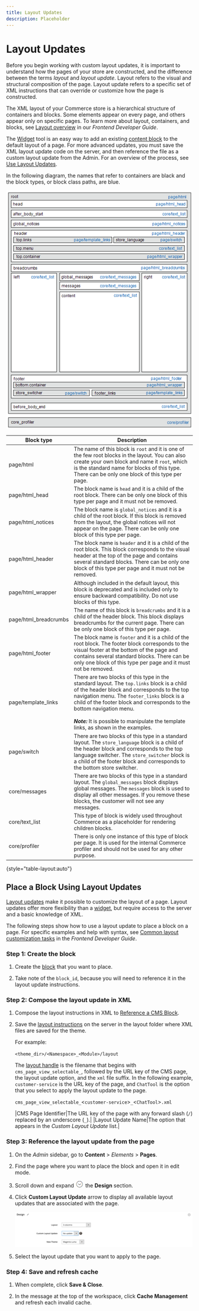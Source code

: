 ```yaml
---
title: Layout Updates
description: Placeholder
---
```

# Layout Updates

Before you begin working with custom layout updates, it is important to understand how the pages of your store are constructed, and the difference between the terms *layout* and *layout update*. Layout refers to the visual and structural composition of the page. Layout update refers to a specific set of XML instructions that can override or customize how the page is constructed.

The XML layout of your Commerce store is a hierarchical structure of containers and blocks. Some elements appear on every page, and others appear only on specific pages. To learn more about layout, containers, and blocks, see [Layout overview][1] in our _Frontend Developer Guide_.

The [Widget](widgets.md) tool is an easy way to add an existing [content block](blocks.md) to the default layout of a page. For more advanced updates, you must save the XML layout update code on the server, and then reference the file as a custom layout update from the Admin. For an overview of the process, see [Use Layout Updates](layout-updates.md#place-a-block-using-layout-updates).

In the following diagram, the names that refer to containers are black and the block types, or block class paths, are blue.

![Standard block layout diagram](./assets/page-layout-default.png)<!-- zoom -->

|Block type|Description|
|--- |--- |
|page/html|The name of this block is `root` and it is one of the few root blocks in the layout. You can also create your own block and name it `root`, which is the standard name for blocks of this type. There can be only one block of this type per page.|
|page/html_head|The block name is `head` and it is a child of the root block. There can be only one block of this type per page and it must not be removed.|
|page/html_notices|The block name is `global_notices` and it is a child of the root block. If this block is removed from the layout, the global notices will not appear on the page. There can be only one block of this type per page.|
|page/html_header|The block name is `header` and it is a child of the root block. This block corresponds to the visual header at the top of the page and contains several standard blocks. There can be only one block of this type per page and it must not be removed.|
|page/html_wrapper|Although included in the default layout, this block is deprecated and is included only to ensure backward compatibility. Do not use blocks of this type.|
|page/html_breadcrumbs|The name of this block is `breadcrumbs` and it is a child of the header block. This block displays breadcrumbs for the current page. There can be only one block of this type per page. |
|page/html_footer|The block name is `footer` and it is a child of the root block. The footer block corresponds to the visual footer at the bottom of the page and contains several standard blocks. There can be only one block of this type per page and it must not be removed.|
|page/template_links|There are two blocks of this type in the standard layout. The `top.links` block is a child of the header block and corresponds to the top navigation menu. The `footer_links` block is a child of the footer block and corresponds to the bottom navigation menu. <br/><br/>**_Note:_** It is possible to manipulate the template links, as shown in the examples.|
|page/switch|There are two blocks of this type in a standard layout. The `store_language` block is a child of the header block and corresponds to the top language switcher. The `store_switcher` block is a child of the footer block and corresponds to the bottom store switcher.|
|core/messages|There are two blocks of this type in a standard layout. The `global_messages` block displays global messages. The `messages` block is used to display all other messages. If you remove these blocks, the customer will not see any messages.|
|core/text_list|This type of block is widely used throughout Commerce as a placeholder for rendering children blocks.|
|core/profiler|There is only one instance of this type of block per page. It is used for the internal Commerce profiler and should not be used for any other purpose.|

{style="table-layout:auto"}

## Place a Block Using Layout Updates

[Layout updates](layout-updates.md) make it possible to customize the layout of a page. Layout updates offer more flexibility than a [widget](widgets.md), but require access to the server and a basic knowledge of XML.

The following steps show how to use a layout update to place a block on a page. For specific examples and help with syntax, see [Common layout customization tasks][4] in the _Frontend Developer Guide_.

### Step 1: Create the block

1. Create the [block](block-add.md) that you want to place.

1. Take note of the `block_id`, because you will need to reference it in the layout update instructions.

### Step 2: Compose the layout update in XML

1. Compose the layout instructions in XML to [Reference a CMS Block][3].

1. Save the [layout instructions][2] on the server in the layout folder where XML files are saved for the theme.

   For example:

   `<theme_dir>/<Namespace>_<Module>/layout`

   The [layout handle][4] is the filename that begins with `cms_page_view_selectable_`, followed by the URL key of the CMS page, the layout update option, and the `xml` file suffix. In the following example, `customer-service` is the URL key of the page, and `ChatTool` is the option that you select to apply the layout update to the page.

   `cms_page_view_selectable_`<`customer-service`>`_`<`ChatTool`>`.xml`

   |CMS Page Identifier|The URL key of the page with any forward slash (`/`) replaced by an underscore (`_`).|
   |Layout Update Name|The option that appears in the _Custom Layout Update_ list.|

### Step 3: Reference the layout update from the page

1. On the _Admin_ sidebar, go to **Content** > _Elements_ > **Pages**.

1. Find the page where you want to place the block and open it in edit mode.

1. Scroll down and expand ![Expansion selector](../assets/icon-display-expand.png) the **Design** section.

1. Click **Custom Layout Update** arrow to display all available layout updates that are associated with the page.

   ![Custom Layout Update list](./assets/page-design-custom-layout-update.png)<!-- zoom -->

1. Select the layout update that you want to apply to the page.

### Step 4: Save and refresh cache

1. When complete, click **Save & Close**.

1. In the message at the top of the workspace, click **Cache Management** and refresh each invalid cache.

[1]: https://devdocs.magento.com/guides/v2.4/frontend-dev-guide/layouts/layout-overview.html
[2]: https://devdocs.magento.com/guides/v2.4/frontend-dev-guide/layouts/xml-instructions.html
[3]: https://devdocs.magento.com/guides/v2.4/frontend-dev-guide/layouts/xml-manage.html#ref_cms_block
[4]: https://devdocs.magento.com/guides/v2.4/frontend-dev-guide/layouts/layout-overview.html
